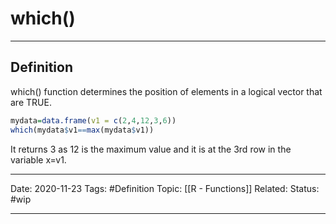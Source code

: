 # which() 

---
## Definition
which() function determines the position of elements in a logical vector that are TRUE. 

```R
mydata=data.frame(v1 = c(2,4,12,3,6))
which(mydata$v1==max(mydata$v1))
```

It returns 3 as 12 is the maximum value and it is at the 3rd row in the variable x=v1.



---
Date: 2020-11-23
Tags: #Definition
Topic: [[R - Functions]]
Related:
Status: #wip

---